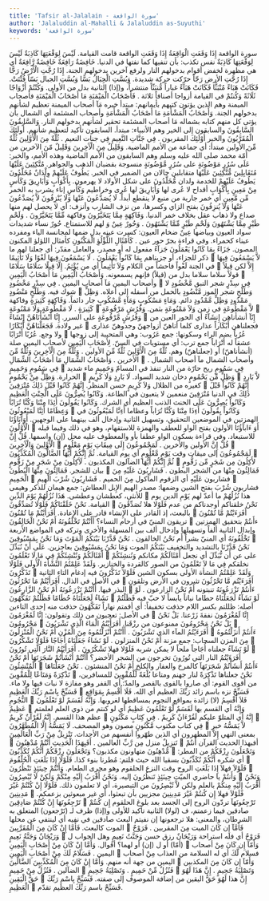 ```yaml
---
title: 'Tafsir al-Jalalain - سورة الواقعة'
author: 'Jalaluddin al-Mahalli & Jalaluddin as-Suyuthi'
keywords: 'سورة الواقعة'
---
```


سورة الواقعة
إِذَا وَقَعَتِ الْوَاقِعَةُ
إِذَا وَقَعَتِ الواقعة
قامت القيامة.
لَيْسَ لِوَقْعَتِهَا كَاذِبَةٌ
لَيْسَ لِوَقْعَتِهَا كَاذِبَةٌ
نفس تكذب: بأن تنفيها كما نفتها في الدنيا.
خَافِضَةٌ رَافِعَةٌ
خَافِضَةٌ رَّافِعَةٌ
أي هي مظهرة لخفض أقوام بدخولهم النار ولرفع آخرين بدخولهم الجنة.
إِذَا رُجَّتِ الْأَرْضُ رَجًّا
إِذَا رُجَّتِ الأرض رَجّاً
حرّكت حركة شديدة.
وَبُسَّتِ الْجِبَالُ بَسًّا
وَبُسَّتِ الجبال بَسّاً
فُتِّتَتْ.
فَكَانَتْ هَبَاءً مُنْبَثًّا
فَكَانَتْ هَبَآءً
غباراً
مُّنبَثّاً
منتشراً، و(إذا) الثانية بدل من الأولى.
وَكُنْتُمْ أَزْوَاجًا ثَلَاثَةً
وَكُنتُمْ
في القيامة
أزواجا
أصنافاً
ثلاثة
.
فَأَصْحَابُ الْمَيْمَنَةِ مَا أَصْحَابُ الْمَيْمَنَةِ
فأصحاب الميمنة
وهم الذين يؤتون كتبهم بأيمانهم: مبتدأ خبره
مَآ أصحاب الميمنة
تعظيم لشأنهم بدخولهم الجنة.
وَأَصْحَابُ الْمَشْأَمَةِ مَا أَصْحَابُ الْمَشْأَمَةِ
وأصحاب المشئمة
أي الشمال بأن يؤتى كل منهم كتابه بشماله
مَا أصحاب المشئمة
تحقير لشأنهم بدخولهم النار.
وَالسَّابِقُونَ السَّابِقُونَ
والسابقون
إلى الخير وهم الأنبياء: مبتدأ.
السابقون
تأكيد لتعظيم شأنهم.
أُولَئِكَ الْمُقَرَّبُونَ
والخبر
أُوْلَئِكَ المقربون
.
فِي جَنَّاتِ النَّعِيمِ
فِي جنات النعيم
.
ثُلَّةٌ مِنَ الْأَوَّلِينَ
ثُلَّةٌ مِّنَ الأولين
مبتدأ: أي جماعة من الأمم الماضية.
وَقَلِيلٌ مِنَ الْآَخِرِينَ
وَقَلِيلٌ مّنَ الآخرين
من أُمّة محمد صلى الله عليه وسلم وهم السابقون من الأمم الماضية وهذه الأمم، والخبر:
عَلَى سُرُرٍ مَوْضُونَةٍ
على سُرُرٍ مَّوْضُونَةٍ
منسوجة بقضبان الذهب والجواهر.
مُتَّكِئِينَ عَلَيْهَا مُتَقَابِلِينَ
مُّتَّكِئِينَ عَلَيْهَا متقابلين
حالان من الضمير في الخبر.
يَطُوفُ عَلَيْهِمْ وِلْدَانٌ مُخَلَّدُونَ
يَطُوفُ عَلَيْهِمْ
للخدمة
ولدان مُّخَلَّدُونَ
على شكل الأولاد لا يهرمون.
بِأَكْوَابٍ وَأَبَارِيقَ وَكَأْسٍ مِنْ مَعِينٍ
بِأَكْوَابٍ
أقداح لا عُرى لها
وَأَبَارِيقَ
لها عُرى وخراطيم
وَكَأْسٍ
إناء يشرب به الخمر
مِّن مَّعِينٍ
أي خمر جارية من منبع لا ينقطع أبداً.
لَا يُصَدَّعُونَ عَنْهَا وَلَا يُنْزِفُونَ
لاَّ يُصَدَّعُونَ عَنْهَا وَلاَ يُنزِفُونَ
بفتح الزاي وكسرها، من نزف الشارب وأنزف: أي لا يحصل لهم منها صداع ولا ذهاب عقل بخلاف خمر الدنيا.
وَفَاكِهَةٍ مِمَّا يَتَخَيَّرُونَ
وفاكهة مِّمَّا يَتَخَيَّرُونَ
.
وَلَحْمِ طَيْرٍ مِمَّا يَشْتَهُونَ
وَلَحْمِ طَيْرٍ مِّمَّا يَشْتَهُونَ
.
وَحُورٌ عِينٌ
وَ
لهم للاستمتاع.
حُورٌ
نساء شديدات سواد العيون وبياضها
عِينٌ
ضخام العيون: كسرت عينه بدل ضمها لمجانسة الياء ومفرده عيناء كحمراء. وفي قراءة بجرّ
حور عين
.
كَأَمْثَالِ اللُّؤْلُؤِ الْمَكْنُونِ
كأمثال اللؤلؤ المكنون
المصون.
جَزَاءً بِمَا كَانُوا يَعْمَلُونَ
جَزآءً
مفعول له أو مصدر، والعامل مقدّر: أي جعلنا لهم ما ذكر للجزاء، أو جزيناهم
بِمَا كَانُواْ يَعْمَلُونَ
.
لَا يَسْمَعُونَ فِيهَا لَغْوًا وَلَا تَأْثِيمًا

لاَّ يَسْمَعُونَ فِيهَا
في الجنة
لَغْواً
فاحشاً من الكلام
وَلاَ تَأْثِيماً
أي من يُؤْثِمُ.
إِلَّا قِيلًا سَلَامًا سَلَامًا

إِلاَّ
لكن
قِيلاً
قولاً
سلاما سلاما
بدل من (قيلاً) فإنهم يسمعونه.
وَأَصْحَابُ الْيَمِينِ مَا أَصْحَابُ الْيَمِينِ

وأصحاب اليمين مَآ أصحاب اليمين
.
فِي سِدْرٍ مَخْضُودٍ

فِي سِدْرٍ
شجر النبق
مَّخْضُودٍ
لا شوك فيه.
وَطَلْحٍ مَنْضُودٍ

وَطَلْحٍ
شجر الموز
مَّنْضُودٍ
بالحمل من أسفله إلى أعلاه.
وَظِلٍّ مَمْدُودٍ
وَظِلٍّ مَّمْدُودٍ
دائم.
وَمَاءٍ مَسْكُوبٍ
وَمَآءٍ مَّسْكُوبٍ
جار دائماً.
وَفَاكِهَةٍ كَثِيرَةٍ
وفاكهة كَثِيرَةٍ
.
لَا مَقْطُوعَةٍ وَلَا مَمْنُوعَةٍ

لاَّ مَقْطُوعَةٍ
في زمن
وَلاَ مَمْنُوعَةٍ
بثمن.
وَفُرُشٍ مَرْفُوعَةٍ

وَفُرُشٍ مَّرْفُوعَةٍ
على السرر.
إِنَّا أَنْشَأْنَاهُنَّ إِنْشَاءً

إِنّآ أنشأناهن إِنشَآءً
أي الحور العين من غير ولادة.
فَجَعَلْنَاهُنَّ أَبْكَارًا

فجعلناهن أَبْكَاراً
عذارى كلما أتاهنّ أزواجهنّ وجدوهنّ عذارى ولا وجع.
عُرُبًا أَتْرَابًا

عُرُباً
بضم الراء وسكونها: جمع عَرُوب: وهي المتحببة إلى زوجها عشقاً له
أَتْرَاباً
جمع ترب: أي مستويات في السنّ.
لِأَصْحَابِ الْيَمِينِ
لأصحاب اليمين
صلة (أنشأناهنّ) أو (جعلناهنّ) وهم.
ثُلَّةٌ مِنَ الْأَوَّلِينَ
ثُلَّةٌ مِّنَ الأولين
.
وَثُلَّةٌ مِنَ الْآَخِرِينَ
وَثُلَّةٌ مِّنَ الأخرين
.
وَأَصْحَابُ الشِّمَالِ مَا أَصْحَابُ الشِّمَالِ

وأصحاب الشمال مآ أصحاب الشمال
.
فِي سَمُومٍ وَحَمِيمٍ

فِي سَمُومٍ
ريح حارّة من النار تنفذ في المسامّ
وَحَمِيمٍ
ماء شديد الحرارة.
وَظِلٍّ مِنْ يَحْمُومٍ

وَظِلٍّ مِّن يَحْمُومٍ
دخان شديد السواد.
لَا بَارِدٍ وَلَا كَرِيمٍ

لاَّ بَارِدٍ
كغيره من الظلال
وَلاَ كَرِيمٍ
حسن المنظر.
إِنَّهُمْ كَانُوا قَبْلَ ذَلِكَ مُتْرَفِينَ

إِنَّهُمْ كَانُواْ قَبْلَ ذَلِكَ
في الدنيا
مُتْرَفِينَ
منعمين لا يتعبون في الطاعة.
وَكَانُوا يُصِرُّونَ عَلَى الْحِنْثِ الْعَظِيمِ
وَكَانُواْ يُصِرُّونَ عَلَى الحنث
الذنب
العظيم
أي الشرك.
وَكَانُوا يَقُولُونَ أَئِذَا مِتْنَا وَكُنَّا تُرَابًا وَعِظَامًا أَئِنَّا لَمَبْعُوثُونَ

وَكَانُواْ يِقُولُونَ أَءِذَا مِتْنَا وَكُنَّا تُرَاباً وعظاما أَءِنَّا لَمَبْعُوثُونَ
في الهمزتين في الموضعين التحقيق، وتسهيل الثانية وإدخال ألف بينهما على الوجهين.
أَوَآَبَاؤُنَا الْأَوَّلُونَ

أَوَ ءَابآؤُنَا الأولون
بفتح الواو للعطف والهمزة للاستفهام، وهو في ذلك وفيما قبله للاستبعاد. وفي قراءة بسكون الواو عطفا بأو والمعطوف عليه محل (إن) واسمها.
قُلْ إِنَّ الْأَوَّلِينَ وَالْآَخِرِينَ

قُلْ إِنَّ الأولين والأخرين
.
لَمَجْمُوعُونَ إِلَى مِيقَاتِ يَوْمٍ مَعْلُومٍ

لَمَجْمُوعُونَ إلى ميقات
وقت
يَوْمٍ مَّعْلُومٍ
أي يوم القيامة.
ثُمَّ إِنَّكُمْ أَيُّهَا الضَّالُّونَ الْمُكَذِّبُونَ

ثُمَّ إِنَّكُمْ أَيُّهَا الضآلون المكذبون
.
لَآَكِلُونَ مِنْ شَجَرٍ مِنْ زَقُّومٍ

لأَكِلُونَ مِن شَجَرٍ مِّن زَقُّومٍ
بيان للشجر.
فَمَالِئُونَ مِنْهَا الْبُطُونَ

فَمَالِئُونَ مِنْهَا
من الشجر
البطون
.
فَشَارِبُونَ عَلَيْهِ مِنَ الْحَمِيمِ

فشاربون عَلَيْهِ
أي الزقوم المأكول
مِنَ الحميم
.
فَشَارِبُونَ شُرْبَ الْهِيمِ

فشاربون شُرْبَ
بفتح الشين وضمها: مصدر
الهيم
الإِبل العطاش: جمع هيمان للذكر وهيمى للأنثى، كعطشان وعطشى.
هَذَا نُزُلُهُمْ يَوْمَ الدِّينِ

هذا نُزُلُهُمْ
ما أعدّ لهم
يَوْمِ الدين
يوم القيامة.
نَحْنُ خَلَقْنَاكُمْ فَلَوْلَا تُصَدِّقُونَ

نَحْنُ خلقناكم
أوجدناكم من عدم
فَلَوْلا
هلا
تُصَدِّقُونَ
بالبعث، إذ القادر على الإِنشاء قادر على الإِعادة.
أَفَرَأَيْتُمْ مَا تُمْنُونَ

أَفَرَءَيْتُمْ مَّا تُمْنُونَ
تريقون المنيّ في أرحام النساء؟
أَأَنْتُمْ تَخْلُقُونَهُ أَمْ نَحْنُ الْخَالِقُونَ

ءأَنتُمْ
بتحقيق الهمزتين وإبدال الثانية ألفاً وتسهيلها وإدخال ألف بين المسهلة والأخرى وتركه في المواضع الأربعة
تَخْلُقُونَهُ
أي المنيّ بشراً
أَم نَحْنُ الخالقون
.
نَحْنُ قَدَّرْنَا بَيْنَكُمُ الْمَوْتَ وَمَا نَحْنُ بِمَسْبُوقِينَ

نَحْنُ قَدَّرْنَا
بالتشديد والتخفيف
بَيْنَكُمُ الموت وَمَا نَحْنُ بِمَسْبُوقِينَ
بعاجزين.
عَلَى أَنْ نُبَدِّلَ أَمْثَالَكُمْ وَنُنْشِئَكُمْ فِي مَا لَا تَعْلَمُونَ

على
عن
أَن نُّبَدِّلَ
أي نجعل
أَمْثَالَكُمْ
مكانكم
وَنُنشِئَكُمْ
نخلقكم
فِي مَا لاَ تَعْلَمُونَ
من الصور كالقردة والخنازير.
وَلَقَدْ عَلِمْتُمُ النَّشْأَةَ الْأُولَى فَلَوْلَا تَذَكَّرُونَ

وَلَقَدْ عَلِمْتُمُ النشأة الأولى
بسكون الشين
فَلَوْلاَ تَذَكَّرُونَ
فيه إدغام التاء الثانية في الأصل في الذال.
أَفَرَأَيْتُمْ مَا تَحْرُثُونَ

أَفَرَءَيْتُم مَّا تَحْرُثُونَ
تثيرون في الأرض وتلقون البذر فيها.
أَأَنْتُمْ تَزْرَعُونَهُ أَمْ نَحْنُ الزَّارِعُونَ

ءَأَنتُمْ تَزْرَعُونَهُ
تنبتونه
أَمْ نَحْنُ الزارعون
.
لَوْ نَشَاءُ لَجَعَلْنَاهُ حُطَامًا فَظَلْتُمْ تَفَكَّهُونَ

لَوْ نَشَآءُ لَجَعَلْنَاهُ حطاما
نباتاً يابساً لا حبّ فيه
فَظَلْتُمْ
أصله: ظللتم بكسر اللام حذفت تخفيفاً: أي أقمتم نهاراً
تَفَكَّهُونَ
حذفت منه إحدى التاءين في الأصل: تعجبون من ذلك وتقولون:
إِنَّا لَمُغْرَمُونَ

إِنَّا لَمُغْرَمُونَ
نفقةَ زَرْعنا.
بَلْ نَحْنُ مَحْرُومُونَ

بَلْ نَحْنُ مَحْرُومُونَ
ممنوعون من رزْقَنا.
أَفَرَأَيْتُمُ الْمَاءَ الَّذِي تَشْرَبُونَ

أَفَرَءَيْتُمُ المآء الذي تَشْرَبُونَ
.
أَأَنْتُمْ أَنْزَلْتُمُوهُ مِنَ الْمُزْنِ أَمْ نَحْنُ الْمُنْزِلُونَ

ءَأَنتُمْ أَنزَلْتُمُوهُ مِنَ المزن
السحاب: جمع مزنة
أَمْ نَحْنُ المنزلون
.
لَوْ نَشَاءُ جَعَلْنَاهُ أُجَاجًا فَلَوْلَا تَشْكُرُونَ

لَوْ نَشَآءُ جعلناه أُجَاجاً
ملحاً لا يمكن شربه
فَلَوْلا
فهلا
تَشْكُرُونَ
.
أَفَرَأَيْتُمُ النَّارَ الَّتِي تُورُونَ

أَفَرَءَيْتُمُ النار التي تُورُونَ
تخرجون من الشجر الأخضر؟
أَأَنْتُمْ أَنْشَأْتُمْ شَجَرَتَهَا أَمْ نَحْنُ الْمُنْشِئُونَ

ءَأَنتُمْ أَنشَأْتُمْ شَجَرَتَهَآ
كالمرخ والعفار والكلخ
أَمْ نَحْنُ المنشئون
.
نَحْنُ جَعَلْنَاهَا تَذْكِرَةً وَمَتَاعًا لِلْمُقْوِينَ

نَحْنُ جعلناها تَذْكِرَةً
لنار جهنم
ومتاعا
بُلْغَةً
لِّلْمُقْوِينَ
للمسافرين، من أقوى القوم: أي صاروا بالقوى بالقصر والمدّ: أي القفر وهو مفازة لا نبات فيها ولا ماء.
فَسَبِّحْ بِاسْمِ رَبِّكَ الْعَظِيمِ

فَسَبِّحْ
نزه
باسم
زائد
رَبِّكَ العظيم
أي الله.
فَلَا أُقْسِمُ بِمَوَاقِعِ النُّجُومِ

فَلاَ أُقْسِمُ
(لا) زائدة
بمواقع النجوم
بمساقطها لغروبها.
وَإِنَّهُ لَقَسَمٌ لَوْ تَعْلَمُونَ عَظِيمٌ

وَإِنَّهُ
أي القسم بها
لَقَسَمٌ لَّوْ تَعْلَمُونَ عَظِيمٌ
أي لو كنتم من ذوي العلم لعلمتم عظم هذا القسم.
إِنَّهُ لَقُرْآَنٌ كَرِيمٌ

إِنَّهُ
أي المتلوّ عليكم
لَقُرْءَانٌ كَرِيمٌ
.
فِي كِتَابٍ مَكْنُونٍ

فِي كتاب
مكتوب
مَّكْنُونٍ
مصون وهو المصحف.
لَا يَمَسُّهُ إِلَّا الْمُطَهَّرُونَ

لاَّ يَمَسُّهُ
خبر بمعنى النهي
إِلاَّ المطهرون
أي الذين طهّروا أنفسهم من الأحداث.
تَنْزِيلٌ مِنْ رَبِّ الْعَالَمِينَ

تَنزِيلٌ
منزل
مِن رَّبِّ العالمين
.
أَفَبِهَذَا الْحَدِيثِ أَنْتُمْ مُدْهِنُونَ

أفبهذا الحديث
القرآن
أَنتُمْ مُّدْهِنُونَ
متهاونون مكذبون؟
وَتَجْعَلُونَ رِزْقَكُمْ أَنَّكُمْ تُكَذِّبُونَ

وَتَجْعَلُونَ رِزْقَكُمْ
من المطر: أي شكره
أَنَّكُمْ تُكَذِّبُونَ
بسقيا الله حيث قلتم: مُطرنا بنوء كذا.
فَلَوْلَا إِذَا بَلَغَتِ الْحُلْقُومَ

فَلَوْلاَ
فهلاَ
إِذَا بَلَغَتِ
الروح وقت النزع
الحلقوم
وهو مجرى الطعام.
وَأَنْتُمْ حِينَئِذٍ تَنْظُرُونَ

وَأَنتُمْ
يا حاضري الميّت
حِينَئِذٍ تَنظُرُونَ
إليه.
وَنَحْنُ أَقْرَبُ إِلَيْهِ مِنْكُمْ وَلَكِنْ لَا تُبْصِرُونَ

وَنَحْنُ أَقْرَبُ إِلَيْهِ مِنكُمْ
بالعلم
ولكن لاَّ تُبْصِرُونَ
من التبصيرة، أي لا تعلمون ذلك.
فَلَوْلَا إِنْ كُنْتُمْ غَيْرَ مَدِينِينَ

فَلَوْلاَ
فهلا
إِن كُنتُمْ غَيْرَ مَدِينِينَ
مجزيين بأن تبعثوا، أي غير مبعوثين بزعمكم.
تَرْجِعُونَهَا إِنْ كُنْتُمْ صَادِقِينَ

تَرْجِعُونَهَآ
تردّون الروح إلى الجسد بعد بلوغ الحلقوم
إِن كُنتُمْ صادقين
فيما زعمتم، ف (لولا) الثانية تأكيد للأولى و(إذا) ظرف لـ (تَرْجعون) المتعلق به الشرطان، والمعنى: هلا ترجعونها إن نفيتم البعث صادقين في نفيه أي لينتفي عن محلها الموت كالبعث.
فَأَمَّا إِنْ كَانَ مِنَ الْمُقَرَّبِينَ

فَأَمَّآ إِن كَانَ
الميت
مِنَ المقربين
.
فَرَوْحٌ وَرَيْحَانٌ وَجَنَّةُ نَعِيمٍ

فَرَوْحٌ
أي فله استراحة
وَرَيْحَانٌ
رزق حسن
وَجَنَّتُ نَعِيمٍ
وهل الجواب ل (أمّا) أو ل (إن) أو لهما؟ أقوال.
وَأَمَّا إِنْ كَانَ مِنْ أَصْحَابِ الْيَمِينِ

وَأَمّآ إِن كَانَ مِنْ أصحاب اليمين
.
فَسَلَامٌ لَكَ مِنْ أَصْحَابِ الْيَمِينِ

فسلام لَّكَ
أي له السلامة من العذاب
مِنْ أصحاب اليمين
من جهة أنه منهم.
وَأَمَّا إِنْ كَانَ مِنَ الْمُكَذِّبِينَ الضَّالِّينَ

وَأَمّآ إِن كَانَ مِنَ المكذبين الضآلين
.
فَنُزُلٌ مِنْ حَمِيمٍ

فَنُزُلٌ مِّنْ حَمِيمٍ
.
وَتَصْلِيَةُ جَحِيمٍ

وَتَصْلِيَةُ جَحِيمٍ
.
إِنَّ هَذَا لَهُوَ حَقُّ الْيَقِينِ

إِنَّ هذا لَهُوَ حَقُّ اليقين
من إضافة الموصوف إلى صفته.
فَسَبِّحْ بِاسْمِ رَبِّكَ الْعَظِيمِ

فَسَبِّحْ باسم رَبِّكَ العظيم
تقدّم.